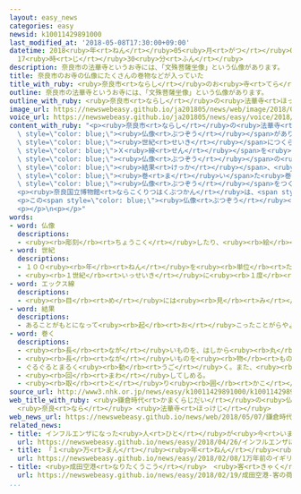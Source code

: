 ```yaml
---
layout: easy_news
categories: easy
newsid: k10011429891000
last_modified_at: '2018-05-08T17:30:00+09:00'
datetime: 2018<ruby>年<rt>ねん</rt></ruby>05<ruby>月<rt>がつ</rt></ruby>08<ruby>日<rt>にち</rt></ruby>
  17<ruby>時<rt>じ</rt></ruby>30<ruby>分<rt>ふん</rt></ruby>
description: 奈良市の法華寺というお寺には、「文殊菩薩坐像」という仏像があります。
title: 奈良市のお寺の仏像にたくさんの巻物などが入っていた
title_with_ruby: <ruby>奈良市<rt>ならし</rt></ruby>のお<ruby>寺<rt>てら</rt></ruby>の<ruby>仏像<rt>ぶつぞう</rt></ruby>にたくさんの<ruby>巻物<rt>まきもの</rt></ruby>などが<ruby>入<rt>はい</rt></ruby>っていた
outline: 奈良市の法華寺というお寺には、「文殊菩薩坐像」という仏像があります。
outline_with_ruby: <ruby>奈良市<rt>ならし</rt></ruby>の<ruby>法華寺<rt>ほっけじ</rt></ruby>というお<ruby>寺<rt>てら</rt></ruby>には、「<ruby>文殊<rt>もんじゅ</rt></ruby><ruby>菩薩<rt>ぼさつ</rt></ruby><ruby>坐像<rt>ざぞう</rt></ruby>」という<ruby>仏像<rt>ぶつぞう</rt></ruby>があります。
image_url: https://newswebeasy.github.io/ja201805/news/web/image/2018/05/07/K10011429891_1805071844_1805071916_01_02.jpg
voice_url: https://newswebeasy.github.io/ja201805/news/easy/voice/2018/05/08/k10011429891000.mp4
content_with_ruby: "<p><ruby>奈良市<rt>ならし</rt></ruby>の<ruby>法華寺<rt>ほっけじ</rt></ruby>というお<ruby>寺<rt>てら</rt></ruby>には、「<ruby>文殊<rt>もんじゅ</rt></ruby><ruby>菩薩<rt>ぼさつ</rt></ruby><ruby>坐像<rt>ざぞう</rt></ruby>」という<span\
  \ style=\"color: blue;\"><ruby>仏像<rt>ぶつぞう</rt></ruby></span>があります。<ruby>高<rt>たか</rt></ruby>さは７３ｃｍで、１３<span\
  \ style=\"color: blue;\"><ruby>世紀<rt>せいき</rt></ruby></span>につくられました。</p>\n<p><ruby>奈良国立博物館<rt>ならこくりつはくぶつかん</rt></ruby>は、<span\
  \ style=\"color: blue;\">Ｘ<ruby>線<rt>せん</rt></ruby></span>を<ruby>使<rt>つか</rt></ruby>ってこの<span\
  \ style=\"color: blue;\"><ruby>仏像<rt>ぶつぞう</rt></ruby></span>の<ruby>中<rt>なか</rt></ruby>を<ruby>調<rt>しら</rt></ruby>べました。その<span\
  \ style=\"color: blue;\"><ruby>結果<rt>けっか</rt></ruby></span>、<ruby>頭<rt>あたま</rt></ruby>やおなかの<ruby>中<rt>なか</rt></ruby>に、<ruby>長<rt>なが</rt></ruby>い<ruby>紙<rt>かみ</rt></ruby>を<span\
  \ style=\"color: blue;\"><ruby>巻<rt>ま</rt></ruby>い</span>た<ruby>巻物<rt>まきもの</rt></ruby>などが１８０<ruby>個<rt>こ</rt></ruby>ぐらい<ruby>入<rt>はい</rt></ruby>っていることがわかりました。<ruby>今<rt>いま</rt></ruby>までに<ruby>中<rt>なか</rt></ruby>に<ruby>入<rt>はい</rt></ruby>っている<ruby>物<rt>もの</rt></ruby>を<ruby>出<rt>だ</rt></ruby>したことはなくて、<span\
  \ style=\"color: blue;\"><ruby>仏像<rt>ぶつぞう</rt></ruby></span>をつくったときのまま<ruby>残<rt>のこ</rt></ruby>っていると<ruby>考<rt>かんが</rt></ruby>えられています。</p>\n\
  <p><ruby>奈良国立博物館<rt>ならこくりつはくぶつかん</rt></ruby>は、<span style=\"color: blue;\"><ruby>仏像<rt>ぶつぞう</rt></ruby></span>の<ruby>中<rt>なか</rt></ruby>にこんなにたくさんの<ruby>物<rt>もの</rt></ruby>が<ruby>入<rt>はい</rt></ruby>っていることがわかったのは<ruby>珍<rt>めずら</rt></ruby>しいと<ruby>言<rt>い</rt></ruby>っています。</p>\n\
  <p>この<span style=\"color: blue;\"><ruby>仏像<rt>ぶつぞう</rt></ruby></span>は、<ruby>今月<rt>こんげつ</rt></ruby><ruby>８日<rt>ようか</rt></ruby>から２７<ruby>日<rt>にち</rt></ruby>までは<ruby>奈良国立博物館<rt>ならこくりつはくぶつかん</rt></ruby>で<ruby>見<rt>み</rt></ruby>せています。</p>\n\
  <p></p>\n<p></p>"
words:
- word: 仏像
  descriptions:
  - <ruby><rb>彫刻</rb><rt>ちょうこく</rt></ruby>したり、<ruby><rb>絵</rb><rt>え</rt></ruby>にかいたりして<ruby><rb>表</rb><rt>あらわ</rt></ruby>した<ruby><rb>仏</rb><rt>ほとけ</rt></ruby>の<ruby><rb>姿</rb><rt>すがた</rt></ruby>。
- word: 世紀
  descriptions:
  - １００<ruby><rb>年</rb><rt>ねん</rt></ruby>を<ruby><rb>単位</rb><rt>たんい</rt></ruby>として<ruby><rb>数</rb><rt>かぞ</rt></ruby>える<ruby><rb>年代</rb><rt>ねんだい</rt></ruby>の<ruby><rb>数</rb><rt>かぞ</rt></ruby>え<ruby><rb>方</rb><rt>かた</rt></ruby>。<ruby><rb>西暦</rb><rt>せいれき</rt></ruby>１<ruby><rb>年</rb><rt>ねん</rt></ruby>から１００<ruby><rb>年</rb><rt>ねん</rt></ruby>までを<ruby><rb>１世紀</rb><rt>いっせいき</rt></ruby>と<ruby><rb>呼</rb><rt>よ</rt></ruby>ぶ。<ruby><rb>２１世紀</rb><rt>にじゅういっせいき</rt></ruby>は２００１<ruby><rb>年</rb><rt>ねん</rt></ruby>から２１００<ruby><rb>年</rb><rt>ねん</rt></ruby>まで。
  - <ruby><rb>１世紀</rb><rt>いっせいき</rt></ruby>に<ruby><rb>１度</rb><rt>いちど</rt></ruby>しかないようなもの。
- word: エックス線
  descriptions:
  - <ruby><rb>目</rb><rt>め</rt></ruby>には<ruby><rb>見</rb><rt>み</rt></ruby>えないが、<ruby><rb>物</rb><rt>もの</rt></ruby>をすかし<ruby><rb>通</rb><rt>とお</rt></ruby>す<ruby><rb>力</rb><rt>ちから</rt></ruby>の<ruby><rb>強</rb><rt>つよ</rt></ruby>い<ruby><rb>放射</rb><rt>ほうしゃ</rt></ruby><ruby><rb>線</rb><rt>せん</rt></ruby>。<ruby><rb>体</rb><rt>からだ</rt></ruby>や<ruby><rb>物</rb><rt>もの</rt></ruby>の<ruby><rb>内部</rb><rt>ないぶ</rt></ruby>を<ruby><rb>調</rb><rt>しら</rt></ruby>べるのに<ruby><rb>使</rb><rt>つか</rt></ruby>う。
- word: 結果
  descriptions:
  - あることがもとになって<ruby><rb>起</rb><rt>お</rt></ruby>こったことがらやようす。
- word: 巻く
  descriptions:
  - <ruby><rb>長</rb><rt>なが</rt></ruby>いものを、はしから<ruby><rb>丸</rb><rt>まる</rt></ruby>める。
  - <ruby><rb>長</rb><rt>なが</rt></ruby>いものを<ruby><rb>物</rb><rt>もの</rt></ruby>の<ruby><rb>周</rb><rt>まわ</rt></ruby>りにからみつける。
  - ぐるぐるとまるく<ruby><rb>動</rb><rt>うご</rt></ruby>く。また、<ruby><rb>動</rb><rt>うご</rt></ruby>かす。
  - <ruby><rb>回</rb><rt>まわ</rt></ruby>してしめる。
  - <ruby><rb>取</rb><rt>と</rt></ruby>り<ruby><rb>囲</rb><rt>かこ</rt></ruby>む。
source_url: http://www3.nhk.or.jp/news/easy/k10011429891000/k10011429891000.html
web_title_with_ruby: <ruby>鎌倉時代<rt>かまくらじだい</rt></ruby>の<ruby>仏像<rt>ぶつぞう</rt></ruby><ruby>内部<rt>ないぶ</rt></ruby>に<ruby>大量<rt>たいりょう</rt></ruby>の<ruby>巻物<rt>まきもの</rt></ruby>など<ruby>確認<rt>かくにん</rt></ruby>
  <ruby>奈良<rt>なら</rt></ruby> <ruby>法華寺<rt>ほっけじ</rt></ruby>
web_news_url: https://newswebeasy.github.io/news/web/2018/05/07/鎌倉時代の仏像内部に大量の巻物など確認-奈良-法華寺
related_news:
- title: インフルエンザになった<ruby>人<rt>ひと</rt></ruby>が<ruby>今<rt>いま</rt></ruby>まででいちばん<ruby>多<rt>おお</rt></ruby>くなる
  url: https://newswebeasy.github.io/news/easy/2018/04/26/インフルエンザになった人が今まででいちばん多くなる
- title: 「１<ruby>万<rt>まん</rt></ruby><ruby>年<rt>ねん</rt></ruby><ruby>前<rt>まえ</rt></ruby>のイギリス<ruby>人<rt>じん</rt></ruby>の<ruby>肌<rt>はだ</rt></ruby>は<ruby>薄<rt>うす</rt></ruby>い<ruby>黒<rt>くろ</rt></ruby>だった」
  url: https://newswebeasy.github.io/news/easy/2018/02/08/1万年前のイギリス人の肌は薄い黒だった
- title: <ruby>成田空港<rt>なりたくうこう</rt></ruby>　<ruby>客<rt>きゃく</rt></ruby>の<ruby>荷物<rt>にもつ</rt></ruby>の<ruby>中<rt>なか</rt></ruby>を<ruby>立体<rt>りったい</rt></ruby><ruby>的<rt>てき</rt></ruby>に<ruby>見<rt>み</rt></ruby>る<ruby>機械<rt>きかい</rt></ruby>の<ruby>実験<rt>じっけん</rt></ruby>
  url: https://newswebeasy.github.io/news/easy/2018/02/19/成田空港-客の荷物の中を立体的に見る機械の実験
...
```

